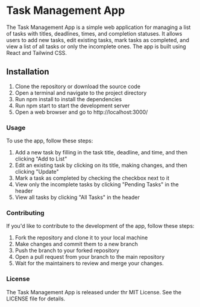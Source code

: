 # Task Management App

The Task Management App is a simple web application for managing a list of tasks with titles, deadlines, times, and completion statuses. It allows users to add new tasks, edit existing tasks, mark tasks as completed, and view a list of all tasks or only the incomplete ones. The app is built using React and Tailwind CSS.

## Installation

1. Clone the repository or download the source code
2. Open a terminal and navigate to the project directory
3. Run npm install to install the dependencies
4. Run npm start to start the development server
5. Open a web browser and go to http://localhost:3000/

### Usage

To use the app, follow these steps:

1. Add a new task by filling in the task title, deadline, and time, and then clicking "Add to List"
2. Edit an existing task by clicking on its title, making changes, and then clicking "Update"
3. Mark a task as completed by checking the checkbox next to it
4. View only the incomplete tasks by clicking "Pending Tasks" in the header
5. View all tasks by clicking "All Tasks" in the header

### Contributing

If you'd like to contribute to the development of the app, follow these steps:

1. Fork the repository and clone it to your local machine
2. Make changes and commit them to a new branch
3. Push the branch to your forked repository
4. Open a pull request from your branch to the main repository
5. Wait for the maintainers to review and merge your changes.

### License
The Task Management App is released under thr MIT License. 
See the LICENSE file for details.
